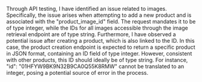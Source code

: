 Through API testing, I have identified an issue related to images. 
Specifically, the issue arises when attempting to add a new product and is associated with the "product_image_id" field. 
The request mandates it to be of type integer, while the IDs for all images accessible through the image retrieval endpoint are of type string.
Furthermore, I have observed a potential issue after creating a product, which is also linked to the ID. 
In this case, the product creation endpoint is expected to return a specific product in JSON format, containing an ID field of type integer. 
However, consistent with other products, this ID should ideally be of type string.
For instance, "id": "01HFYW9BK9N32B9CA0Q55K8RMW" cannot be translated to an integer, posing a potential source of error in the process.